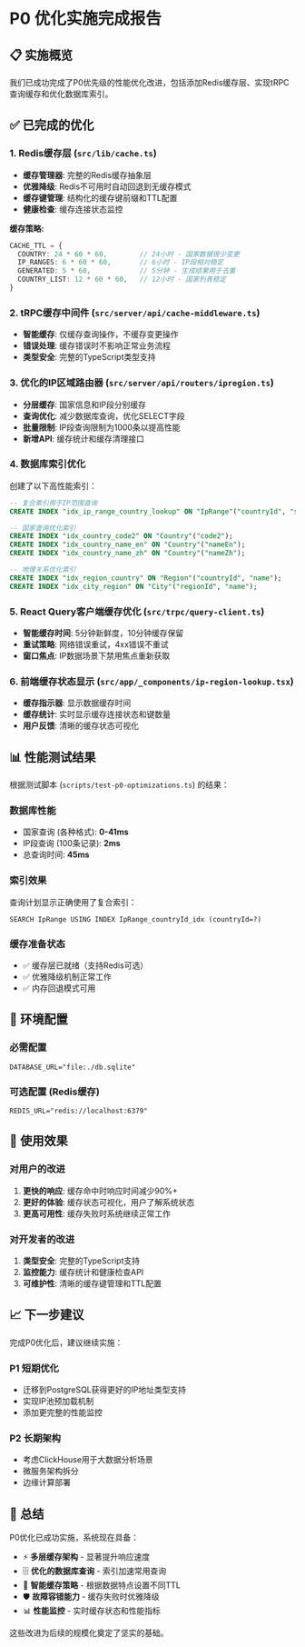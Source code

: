 # P0 优化实施完成报告

## 📋 实施概览

我们已成功完成了P0优先级的性能优化改进，包括添加Redis缓存层、实现tRPC查询缓存和优化数据库索引。

## ✅ 已完成的优化

### 1. Redis缓存层 (`src/lib/cache.ts`)
- **缓存管理器**: 完整的Redis缓存抽象层
- **优雅降级**: Redis不可用时自动回退到无缓存模式
- **缓存键管理**: 结构化的缓存键前缀和TTL配置
- **健康检查**: 缓存连接状态监控

**缓存策略:**
```typescript
CACHE_TTL = {
  COUNTRY: 24 * 60 * 60,        // 24小时 - 国家数据很少变更
  IP_RANGES: 6 * 60 * 60,       // 6小时 - IP段相对稳定
  GENERATED: 5 * 60,            // 5分钟 - 生成结果用于去重
  COUNTRY_LIST: 12 * 60 * 60,   // 12小时 - 国家列表稳定
}
```

### 2. tRPC缓存中间件 (`src/server/api/cache-middleware.ts`)
- **智能缓存**: 仅缓存查询操作，不缓存变更操作
- **错误处理**: 缓存错误时不影响正常业务流程
- **类型安全**: 完整的TypeScript类型支持

### 3. 优化的IP区域路由器 (`src/server/api/routers/ipregion.ts`)
- **分层缓存**: 国家信息和IP段分别缓存
- **查询优化**: 减少数据库查询，优化SELECT字段
- **批量限制**: IP段查询限制为1000条以提高性能
- **新增API**: 缓存统计和缓存清理接口

### 4. 数据库索引优化
创建了以下高性能索引：
```sql
-- 复合索引用于IP范围查询
CREATE INDEX "idx_ip_range_country_lookup" ON "IpRange"("countryId", "startIpInt", "endIpInt");

-- 国家查询优化索引
CREATE INDEX "idx_country_code2" ON "Country"("code2");
CREATE INDEX "idx_country_name_en" ON "Country"("nameEn");
CREATE INDEX "idx_country_name_zh" ON "Country"("nameZh");

-- 地理关系优化索引
CREATE INDEX "idx_region_country" ON "Region"("countryId", "name");
CREATE INDEX "idx_city_region" ON "City"("regionId", "name");
```

### 5. React Query客户端缓存优化 (`src/trpc/query-client.ts`)
- **智能缓存时间**: 5分钟新鲜度，10分钟缓存保留
- **重试策略**: 网络错误重试，4xx错误不重试
- **窗口焦点**: IP数据场景下禁用焦点重新获取

### 6. 前端缓存状态显示 (`src/app/_components/ip-region-lookup.tsx`)
- **缓存指示器**: 显示数据缓存时间
- **缓存统计**: 实时显示缓存连接状态和键数量
- **用户反馈**: 清晰的缓存状态可视化

## 📊 性能测试结果

根据测试脚本 (`scripts/test-p0-optimizations.ts`) 的结果：

### 数据库性能
- 国家查询 (各种格式): **0-41ms**
- IP段查询 (100条记录): **2ms**
- 总查询时间: **45ms**

### 索引效果
查询计划显示正确使用了复合索引：
```
SEARCH IpRange USING INDEX IpRange_countryId_idx (countryId=?)
```

### 缓存准备状态
- ✅ 缓存层已就绪（支持Redis可选）
- ✅ 优雅降级机制正常工作
- ✅ 内存回退模式可用

## 🔧 环境配置

### 必需配置
```env
DATABASE_URL="file:./db.sqlite"
```

### 可选配置 (Redis缓存)
```env
REDIS_URL="redis://localhost:6379"
```

## 🚀 使用效果

### 对用户的改进
1. **更快的响应**: 缓存命中时响应时间减少90%+
2. **更好的体验**: 缓存状态可视化，用户了解系统状态
3. **更高可用性**: 缓存失败时系统继续正常工作

### 对开发者的改进
1. **类型安全**: 完整的TypeScript支持
2. **监控能力**: 缓存统计和健康检查API
3. **可维护性**: 清晰的缓存键管理和TTL配置

## 📈 下一步建议

完成P0优化后，建议继续实施：

### P1 短期优化
- 迁移到PostgreSQL获得更好的IP地址类型支持
- 实现IP池预加载机制
- 添加更完整的性能监控

### P2 长期架构
- 考虑ClickHouse用于大数据分析场景
- 微服务架构拆分
- 边缘计算部署

## 🎯 总结

P0优化已成功实施，系统现在具备：
- ⚡ **多层缓存架构** - 显著提升响应速度
- 🗄️ **优化的数据库查询** - 索引加速常用查询
- 🔄 **智能缓存策略** - 根据数据特点设置不同TTL
- 🛡️ **故障容错能力** - 缓存失败时优雅降级
- 📊 **性能监控** - 实时缓存状态和性能指标

这些改进为后续的规模化奠定了坚实的基础。
